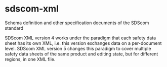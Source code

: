 # sdscom-xml
Schema definition and other specification documents of the SDScom standard

SDScom XML version 4 works under the paradigm that each safety data sheet has its own XML, i.e. this version exchanges data on a per-document level. SDScom XML version 5 changes this paradigm to cover multiple safety data sheets of the same product and editing state, but for different regions, in one XML file.
